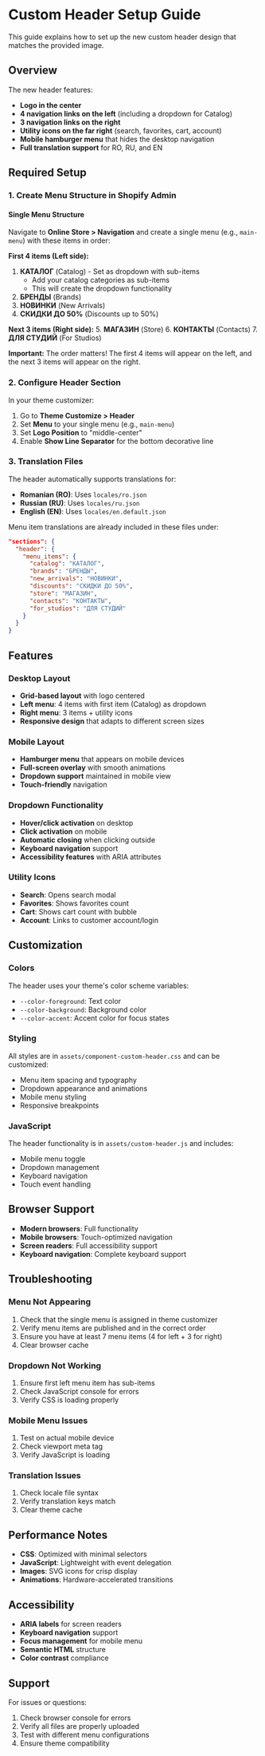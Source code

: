 # Custom Header Setup Guide

This guide explains how to set up the new custom header design that matches the provided image.

## Overview

The new header features:

- **Logo in the center**
- **4 navigation links on the left** (including a dropdown for Catalog)
- **3 navigation links on the right**
- **Utility icons on the far right** (search, favorites, cart, account)
- **Mobile hamburger menu** that hides the desktop navigation
- **Full translation support** for RO, RU, and EN

## Required Setup

### 1. Create Menu Structure in Shopify Admin

#### Single Menu Structure

Navigate to **Online Store > Navigation** and create a single menu (e.g., `main-menu`) with these items in order:

**First 4 items (Left side):**

1. **КАТАЛОГ** (Catalog) - Set as dropdown with sub-items
   - Add your catalog categories as sub-items
   - This will create the dropdown functionality
2. **БРЕНДЫ** (Brands)
3. **НОВИНКИ** (New Arrivals)
4. **СКИДКИ ДО 50%** (Discounts up to 50%)

**Next 3 items (Right side):** 5. **МАГАЗИН** (Store) 6. **КОНТАКТЫ** (Contacts) 7. **ДЛЯ СТУДИЙ** (For Studios)

**Important:** The order matters! The first 4 items will appear on the left, and the next 3 items will appear on the right.

### 2. Configure Header Section

In your theme customizer:

1. Go to **Theme Customize > Header**
2. Set **Menu** to your single menu (e.g., `main-menu`)
3. Set **Logo Position** to "middle-center"
4. Enable **Show Line Separator** for the bottom decorative line

### 3. Translation Files

The header automatically supports translations for:

- **Romanian (RO)**: Uses `locales/ro.json`
- **Russian (RU)**: Uses `locales/ru.json`
- **English (EN)**: Uses `locales/en.default.json`

Menu item translations are already included in these files under:

```json
"sections": {
  "header": {
    "menu_items": {
      "catalog": "КАТАЛОГ",
      "brands": "БРЕНДЫ",
      "new_arrivals": "НОВИНКИ",
      "discounts": "СКИДКИ ДО 50%",
      "store": "МАГАЗИН",
      "contacts": "КОНТАКТЫ",
      "for_studios": "ДЛЯ СТУДИЙ"
    }
  }
}
```

## Features

### Desktop Layout

- **Grid-based layout** with logo centered
- **Left menu**: 4 items with first item (Catalog) as dropdown
- **Right menu**: 3 items + utility icons
- **Responsive design** that adapts to different screen sizes

### Mobile Layout

- **Hamburger menu** that appears on mobile devices
- **Full-screen overlay** with smooth animations
- **Dropdown support** maintained in mobile view
- **Touch-friendly** navigation

### Dropdown Functionality

- **Hover/click activation** on desktop
- **Click activation** on mobile
- **Automatic closing** when clicking outside
- **Keyboard navigation** support
- **Accessibility features** with ARIA attributes

### Utility Icons

- **Search**: Opens search modal
- **Favorites**: Shows favorites count
- **Cart**: Shows cart count with bubble
- **Account**: Links to customer account/login

## Customization

### Colors

The header uses your theme's color scheme variables:

- `--color-foreground`: Text color
- `--color-background`: Background color
- `--color-accent`: Accent color for focus states

### Styling

All styles are in `assets/component-custom-header.css` and can be customized:

- Menu item spacing and typography
- Dropdown appearance and animations
- Mobile menu styling
- Responsive breakpoints

### JavaScript

The header functionality is in `assets/custom-header.js` and includes:

- Mobile menu toggle
- Dropdown management
- Keyboard navigation
- Touch event handling

## Browser Support

- **Modern browsers**: Full functionality
- **Mobile browsers**: Touch-optimized navigation
- **Screen readers**: Full accessibility support
- **Keyboard navigation**: Complete keyboard support

## Troubleshooting

### Menu Not Appearing

1. Check that the single menu is assigned in theme customizer
2. Verify menu items are published and in the correct order
3. Ensure you have at least 7 menu items (4 for left + 3 for right)
4. Clear browser cache

### Dropdown Not Working

1. Ensure first left menu item has sub-items
2. Check JavaScript console for errors
3. Verify CSS is loading properly

### Mobile Menu Issues

1. Test on actual mobile device
2. Check viewport meta tag
3. Verify JavaScript is loading

### Translation Issues

1. Check locale file syntax
2. Verify translation keys match
3. Clear theme cache

## Performance Notes

- **CSS**: Optimized with minimal selectors
- **JavaScript**: Lightweight with event delegation
- **Images**: SVG icons for crisp display
- **Animations**: Hardware-accelerated transitions

## Accessibility

- **ARIA labels** for screen readers
- **Keyboard navigation** support
- **Focus management** for mobile menu
- **Semantic HTML** structure
- **Color contrast** compliance

## Support

For issues or questions:

1. Check browser console for errors
2. Verify all files are properly uploaded
3. Test with different menu configurations
4. Ensure theme compatibility
